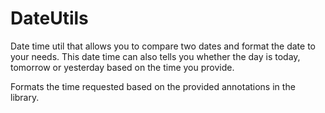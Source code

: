 # DateUtils
Date time util that allows you to compare two dates and format the date to your needs. This date time can also tells you whether the day is today, tomorrow or yesterday based on the time you provide.

Formats the time requested based on the provided annotations in the library.
